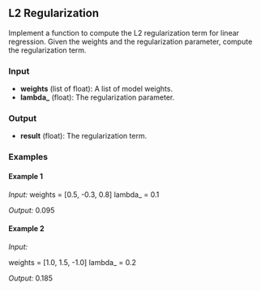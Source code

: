 ## L2 Regularization

Implement a function to compute the L2 regularization term for linear regression. Given the weights and the regularization parameter, compute the regularization term.

### Input

- **weights** (list of float): A list of model weights.
- **lambda_** (float): The regularization parameter.

### Output

- **result** (float): The regularization term.

### Examples

#### Example 1

*Input:*
weights = [0.5, -0.3, 0.8]
lambda_ = 0.1

*Output:*
0.095

#### Example 2

*Input:*

weights = [1.0, 1.5, -1.0]
lambda_ = 0.2

*Output:*
0.185


